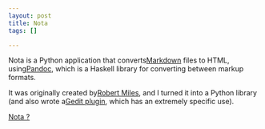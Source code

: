 ```yaml
--- 
layout: post
title: Nota
tags: []

---
```


Nota is a Python application that
converts[Markdown](http://daringfireball.net/projects/markdown/ "Markdown")
files to HTML, using[Pandoc](http://johnmacfarlane.net/pandoc/ "Pandoc"), which
is a Haskell library for converting between markup formats.

It was originally created by[Robert Miles](http://www.robertskmiles.com "Robert
S. K. Miles"), and I turned it into a Python library (and also wrote a[Gedit
plugin](http://bitbucket.org/robgolding63/nota-gedit/ "Nota Gedit plugin"),
which has an extremely specific use).

[Nota ?](http://bitbucket.org/robgolding63/nota/ "Nota")
